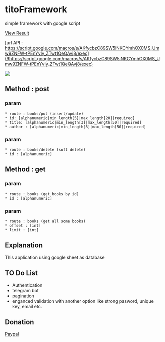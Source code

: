 # titoFramework
simple  framework with google script 

[View Result](https://docs.google.com/spreadsheets/d/1uYiE6KdjZLN_0nrVetTFUEGP_Pf5fiqAuinMhgUYaTY/edit?usp=sharing)

[url API : https://script.google.com/macros/s/AKfycbzC89SW5iNKCYmhOX0MS_Umw9ZNFW-tPEnYvIy_ZTwt1QeQAvj8/exec](9https://script.google.com/macros/s/AKfycbzC89SW5iNKCYmhOX0MS_Umw9ZNFW-tPEnYvIy_ZTwt1QeQAvj8/exec)

![](https://e-project-tech.com/e-project.ico)

## Method : post

  ### param 
    * route : books/put (insert/update)
    * id: [alphanumeric|min_length[5]|max_length[20]|required]
    * title: [alphanumeric|min_length[3]|max_length[50]|required]
    * author : [alphanumeric|min_length[3]|max_length[50]|required]
  
 ### param 
    * route : books/delete (soft delete)
    * id : [alphanumeric] 

## Method : get
  ### param 
    * route : books (get books by id)
    * id : [alphanumeric]
  ### param
    * route : books (get all some books)
    * offset : [int]
    * limit : [int]
    
## Explanation
This application using google sheet as database

## TO Do List
  * Authentication
  * telegram bot
  * pagination
  * enganced validation with another option like strong pasword, unique key, email etc.

## Donation
[Paypal](https://www.paypal.me/harjito)

